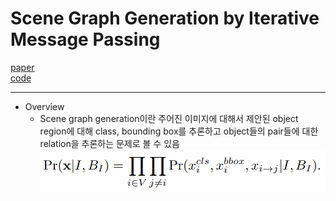 # Scene Graph Generation by Iterative Message Passing

[paper](http://openaccess.thecvf.com/content_cvpr_2017/html/Xu_Scene_Graph_Generation_CVPR_2017_paper.html)  
[code]()

---
* Overview
  * Scene graph generation이란 주어진 이미지에 대해서 제안된 object region에 대해 class, bounding box를 추론하고 object들의 pair들에 대한 relation을 추론하는 문제로 볼 수 있음
![formulation](./formulation.PNG)